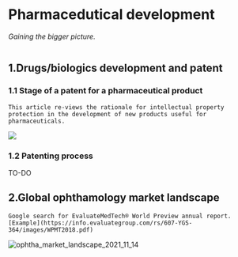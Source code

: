# Pharmacedutical development

*Gaining the bigger picture.*

```{tableofcontents}
```

## 1.Drugs/biologics development and patent
### 1.1 Stage of a patent for a pharmaceutical product

```{margin} [Patents - An Important Tool for Pharmaceutical Industry.](https://www.rroij.com/open-access/patents--an-important-tool-for-pharmaceutical-industry-.php?aid=34351)
This article re-views the rationale for intellectual property protection in the development of new products useful for pharmaceuticals.
```

![](https://www.rroij.com/articles-images/pharmaceutics-nanotechnology-2-2-12-g001.png)

### 1.2 Patenting process
TO-DO

## 2.Global ophthamology market landscape

```{margin} [Evaluate Pharma World Review](https://www.evaluate.com/)
Google search for EvaluateMedTech® World Preview annual report. [Example](https://info.evaluategroup.com/rs/607-YGS-364/images/WPMT2018.pdf)
```

![ophtha_market_landscape_2021_11_14](https://cdn.jsdelivr.net/gh/askming/upic@master/uPic/ophtha_market_landscape_2021_11_14.png)
